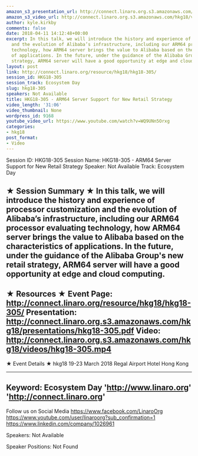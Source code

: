 ```yaml
---
amazon_s3_presentation_url: http://connect.linaro.org.s3.amazonaws.com/hkg18/presentations/hkg18-305.pdf
amazon_s3_video_url: http://connect.linaro.org.s3.amazonaws.com/hkg18/videos/hkg18-305.mp4
author: kyle.kirkby
comments: false
date: 2018-04-11 14:12:48+00:00
excerpt: In this talk, we will introduce the history and experience of processor customization
  and the evolution of Alibaba’s infrastructure, including our ARM64 processor evaluating
  technology, how ARM64 server brings the value to Alibaba based on the characteristics
  of applications. In the future, under the guidance of the Alibaba Group's new retail
  strategy, ARM64 server will have a good opportunity at edge and cloud computing.
layout: post
link: http://connect.linaro.org/resource/hkg18/hkg18-305/
session_id: HKG18-305
session_track: Ecosystem Day
slug: hkg18-305
speakers: Not Available
title: HKG18-305 - ARM64 Server Support for New Retail Strategy
video_length: '31:06'
video_thumbnail: None
wordpress_id: 9168
youtube_video_url: https://www.youtube.com/watch?v=WQ9UNn5Orxg
categories:
- hkg18
post_format:
- Video
---
```


Session ID: HKG18-305
Session Name: HKG18-305 - ARM64 Server Support for New Retail Strategy
Speaker: Not Available
Track: Ecosystem Day


★ Session Summary ★
In this talk, we will introduce the history and experience of processor customization and the evolution of Alibaba’s infrastructure, including our ARM64 processor evaluating technology, how ARM64 server brings the value to Alibaba based on the characteristics of applications. In the future, under the guidance of the Alibaba Group's new retail strategy, ARM64 server will have a good opportunity at edge and cloud computing.
---------------------------------------------------
★ Resources ★
Event Page: http://connect.linaro.org/resource/hkg18/hkg18-305/
Presentation: http://connect.linaro.org.s3.amazonaws.com/hkg18/presentations/hkg18-305.pdf
Video: http://connect.linaro.org.s3.amazonaws.com/hkg18/videos/hkg18-305.mp4
 ---------------------------------------------------
★ Event Details ★
hkg18
19-23 March 2018 
Regal Airport Hotel Hong Kong

---------------------------------------------------
Keyword: Ecosystem Day
'http://www.linaro.org'
'http://connect.linaro.org'
---------------------------------------------------
Follow us on Social Media
https://www.facebook.com/LinaroOrg
https://www.youtube.com/user/linaroorg?sub_confirmation=1
https://www.linkedin.com/company/1026961

Speakers: Not Available

Speaker Positions: Not Found


